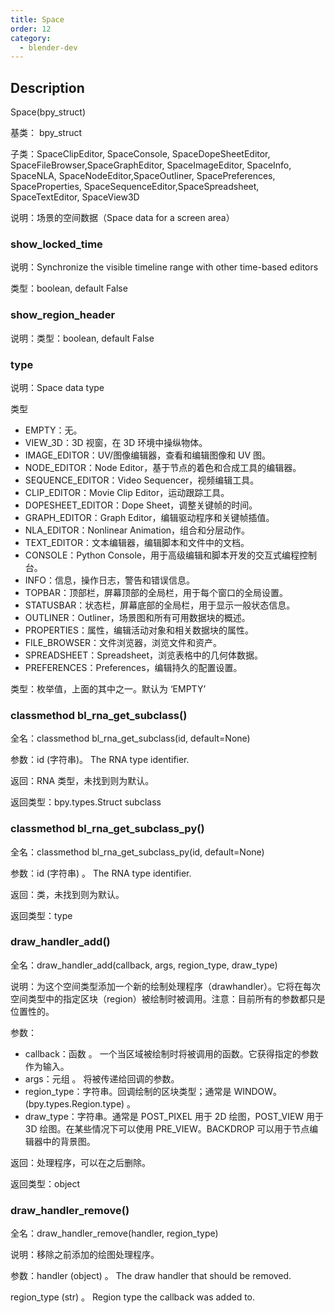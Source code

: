 ```yaml
---
title: Space
order: 12
category:
  - blender-dev
---
```


## Description

Space(bpy_struct)

基类： bpy_struct

子类：SpaceClipEditor, SpaceConsole, SpaceDopeSheetEditor, SpaceFileBrowser,SpaceGraphEditor, SpaceImageEditor, SpaceInfo, SpaceNLA, SpaceNodeEditor,SpaceOutliner, SpacePreferences, SpaceProperties, SpaceSequenceEditor,SpaceSpreadsheet, SpaceTextEditor, SpaceView3D

说明：场景的空间数据（Space data for a screen area）

### show_locked_time

说明：Synchronize the visible timeline range with other time-based editors

类型：boolean, default False

### show_region_header

说明：类型：boolean, default False

### type

说明：Space data type

类型

- EMPTY：无。
- VIEW_3D：3D 视窗，在 3D 环境中操纵物体。
- IMAGE_EDITOR：UV/图像编辑器，查看和编辑图像和 UV 图。
- NODE_EDITOR：Node Editor，基于节点的着色和合成工具的编辑器。
- SEQUENCE_EDITOR：Video Sequencer，视频编辑工具。
- CLIP_EDITOR：Movie Clip Editor，运动跟踪工具。
- DOPESHEET_EDITOR：Dope Sheet，调整关键帧的时间。
- GRAPH_EDITOR：Graph Editor，编辑驱动程序和关键帧插值。
- NLA_EDITOR：Nonlinear Animation，组合和分层动作。
- TEXT_EDITOR：文本编辑器，编辑脚本和文件中的文档。
- CONSOLE：Python Console，用于高级编辑和脚本开发的交互式编程控制台。
- INFO：信息，操作日志，警告和错误信息。
- TOPBAR：顶部栏，屏幕顶部的全局栏，用于每个窗口的全局设置。
- STATUSBAR：状态栏，屏幕底部的全局栏，用于显示一般状态信息。
- OUTLINER：Outliner，场景图和所有可用数据块的概述。
- PROPERTIES：属性，编辑活动对象和相关数据块的属性。
- FILE_BROWSER：文件浏览器，浏览文件和资产。
- SPREADSHEET：Spreadsheet，浏览表格中的几何体数据。
- PREFERENCES：Preferences，编辑持久的配置设置。

类型：枚举值，上面的其中之一。默认为 ‘EMPTY’

### classmethod bl_rna_get_subclass()

全名：classmethod bl_rna_get_subclass(id, default=None)

参数：id (字符串)。 The RNA type identifier.

返回：RNA 类型，未找到则为默认。

返回类型：bpy.types.Struct subclass

### classmethod bl_rna_get_subclass_py()

全名：classmethod bl_rna_get_subclass_py(id, default=None)

参数：id (字符串) 。 The RNA type identifier.

返回：类，未找到则为默认。

返回类型：type

### draw_handler_add()

全名：draw_handler_add(callback, args, region_type, draw_type)

说明：为这个空间类型添加一个新的绘制处理程序（drawhandler）。它将在每次空间类型中的指定区块（region）被绘制时被调用。注意：目前所有的参数都只是位置性的。

参数：

- callback：函数 。 一个当区域被绘制时将被调用的函数。它获得指定的参数作为输入。
- args：元组 。 将被传递给回调的参数。
- region_type：字符串。回调绘制的区块类型；通常是 WINDOW。(bpy.types.Region.type) 。
- draw_type：字符串。通常是 POST_PIXEL 用于 2D 绘图，POST_VIEW 用于 3D 绘图。在某些情况下可以使用 PRE_VIEW。BACKDROP 可以用于节点编辑器中的背景图。

返回：处理程序，可以在之后删除。

返回类型：object

### draw_handler_remove()

全名：draw_handler_remove(handler, region_type)

说明：移除之前添加的绘图处理程序。

参数：handler (object) 。 The draw handler that should be removed.

region_type (str) 。 Region type the callback was added to.
